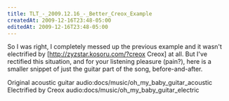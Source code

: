 ```yaml
---
title: TLT_-_2009.12.16_-_Better_Creox_Example
createdAt: 2009-12-16T23:48-05:00
editedAt: 2009-12-16T23:48-05:00
---
```


So I was right, I completely messed up the previous example and it wasn't electrified by [http://zyzstar.kosoru.com/?creox Creox] at all. But I've rectified this situation, and for your listening pleasure (pain?), here is a smaller snippet of just the guitar part of the song, before-and-after.

Original acoustic guitar audio:docs/music/oh_my_baby_guitar_acoustic
Electrified by Creox audio:docs/music/oh_my_baby_guitar_electric

